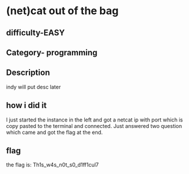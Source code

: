 # (net)cat out of the bag
## difficulty-EASY
## Category- programming
## Description
indy will put desc later
## how i did it
I just started the instance in the left and got a netcat ip with port which is copy pasted to the terminal and connected. Just answered two question which came and got the flag at the end.
## flag
the flag is: Th1s_w4s_n0t_s0_d1ff1cul7

